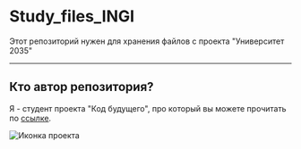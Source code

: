 # Study_files_INGI
Этот репозиторий нужен для хранения файлов с проекта "Университет 2035"

---

## Кто автор репозитория?

Я - студент проекта "Код будущего", про который вы можете прочитать по [ссылке](https://inginirium.ru/u2035/).

![Иконка проекта](https://inginirium.ru/img/inginirium.png)
